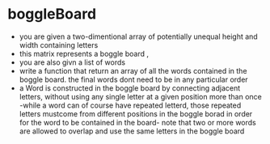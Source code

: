 # boggleBoard
- you are given a two-dimentional array of potentially unequal height and width containing letters
- this matrix represents a boggle board ,
- you are also givn a list of words
- write a function that return an array of all the words contained in the boggle board. the final words dont need to be in any particular order
- a Word is constructed in the boggle board by connecting adjacent letters, without using any single letter at a given position more than once
-while a word can of course have repeated letterd, those repeated letters mustcome from different positions in the boggle borad in order for the word to be contained in the board-
note that two or more words are allowed to overlap and use the same letters in the boggle board

